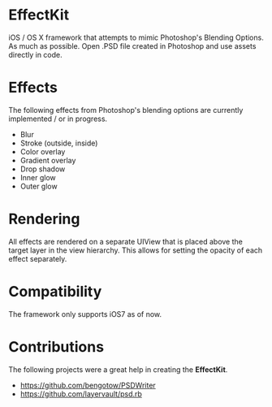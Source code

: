 EffectKit
=======

iOS / OS X framework that attempts to mimic Photoshop's Blending Options. As much as possible. Open .PSD file created in Photoshop and use assets directly in code.

Effects
=======

The following effects from Photoshop's blending options are currently implemented / or in progress.

- Blur
- Stroke (outside, inside)
- Color overlay
- Gradient overlay
- Drop shadow
- Inner glow
- Outer glow

Rendering
=======
All effects are rendered on a separate UIView that is placed above the target layer in the view hierarchy. This allows for setting the opacity of each effect separately.

Compatibility
========

The framework only supports iOS7 as of now.

Contributions
======

The following projects were a great help in creating the **EffectKit**.

- https://github.com/bengotow/PSDWriter
- https://github.com/layervault/psd.rb
